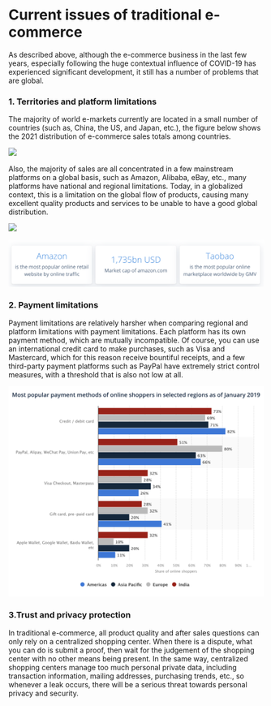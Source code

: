 # Current issues of traditional e-commerce

As described above, although the e-commerce business in the last few years, especially following the huge contextual influence of COVID-19 has experienced significant development, it still has a number of problems that are global.

### 1. Territories and platform limitations

The majority of world e-markets currently are located in a small number of countries (such as, China, the US, and Japan, etc.), the figure below shows the 2021 distribution of e-commerce sales totals among countries.

![](broken-reference)

Also, the majority of sales are all concentrated in a few mainstream platforms on a global basis, such as Amazon, Alibaba, eBay, etc., many platforms have national and regional limitations. Today, in a globalized context, this is a limitation on the global flow of products, causing many excellent quality products and services to be unable to have a good global distribution.

![](broken-reference)

![](<../.gitbook/assets/image (6).png>)

### 2. Payment limitations

Payment limitations are relatively harsher when comparing regional and platform limitations with payment limitations. Each platform has its own payment method, which are mutually incompatible. Of course, you can use an international credit card to make purchases, such as Visa and Mastercard, which for this reason receive bountiful receipts, and a few third-party payment platforms such as PayPal have extremely strict control measures, with a threshold that is also not low at all.

![](<../.gitbook/assets/image (5).png>)

### 3.Trust and privacy protection

In traditional e-commerce, all product quality and after sales questions can only rely on a centralized shopping center. When there is a dispute, what you can do is submit a proof, then wait for the judgement of the shopping center with no other means being present. In the same way, centralized shopping centers manage too much personal private data, including transaction information, mailing addresses, purchasing trends, etc., so whenever a leak occurs, there will be a serious threat towards personal privacy and security.
